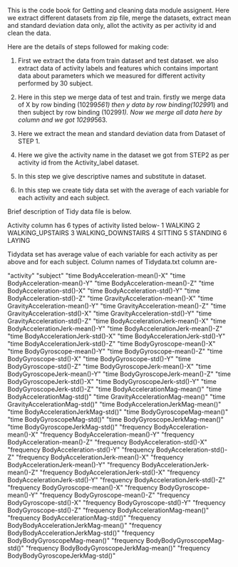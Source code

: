 This is the code book for Getting and cleaning data module assignent. Here we extract different datasets from zip file, 
merge the datasets, extract mean and standard deviation data only, allot the activity as per activity id and clean the data.

Here are the details of steps followed for making code:
1. First we extract the data from train dataset and test dataset. we also extract data of  activity labels and 
   features which contains important data about parameters which we measured for different activity performed by 30 subject.

2. Here in this step we merge data of test and train. firstly we merge data of X by row binding (10299*561) then 
   y data by row binding(10299*1) and then subject by row binding (10299*1). Now we merge all data here by column and 
   we got 10299*563.

3. Here we extract the mean and standard deviation data from Dataset of STEP 1.

4. Here we give the activity name in the dataset we got from STEP2 as per activity id from the Activity_label dataset.

5. In this step we give descriptive names and substitute in dataset.

6. In this step we create tidy data set with the average of each variable for each activity and each subject.


Brief description of Tidy data file is below.

Activity column has 6 types of activity listed below-
1 WALKING
2 WALKING_UPSTAIRS
3 WALKING_DOWNSTAIRS
4 SITTING
5 STANDING
6 LAYING

Tidydata set has average value of each variable for each activity as per above and for each subject. Column names of 
Tidydata.txt column are-

"activity"
"subject"
"time BodyAcceleration-mean()-X"
"time BodyAcceleration-mean()-Y"
"time BodyAcceleration-mean()-Z"
"time BodyAcceleration-std()-X"
"time BodyAcceleration-std()-Y"
"time BodyAcceleration-std()-Z"
"time GravityAcceleration-mean()-X"
"time GravityAcceleration-mean()-Y"
"time GravityAcceleration-mean()-Z"
"time GravityAcceleration-std()-X"
"time GravityAcceleration-std()-Y"
"time GravityAcceleration-std()-Z"
"time BodyAccelerationJerk-mean()-X"
"time BodyAccelerationJerk-mean()-Y"
"time BodyAccelerationJerk-mean()-Z"
"time BodyAccelerationJerk-std()-X"
"time BodyAccelerationJerk-std()-Y"
"time BodyAccelerationJerk-std()-Z"
"time BodyGyroscope-mean()-X"
"time BodyGyroscope-mean()-Y"
"time BodyGyroscope-mean()-Z"
"time BodyGyroscope-std()-X"
"time BodyGyroscope-std()-Y"
"time BodyGyroscope-std()-Z"
"time BodyGyroscopeJerk-mean()-X"
"time BodyGyroscopeJerk-mean()-Y"
"time BodyGyroscopeJerk-mean()-Z"
"time BodyGyroscopeJerk-std()-X"
"time BodyGyroscopeJerk-std()-Y"
"time BodyGyroscopeJerk-std()-Z"
"time BodyAccelerationMag-mean()"
"time BodyAccelerationMag-std()"
"time GravityAccelerationMag-mean()"
"time GravityAccelerationMag-std()"
"time BodyAccelerationJerkMag-mean()"
"time BodyAccelerationJerkMag-std()"
"time BodyGyroscopeMag-mean()"
"time BodyGyroscopeMag-std()"
"time BodyGyroscopeJerkMag-mean()"
"time BodyGyroscopeJerkMag-std()"
"frequency BodyAcceleration-mean()-X"
"frequency BodyAcceleration-mean()-Y"
"frequency BodyAcceleration-mean()-Z"
"frequency BodyAcceleration-std()-X"
"frequency BodyAcceleration-std()-Y"
"frequency BodyAcceleration-std()-Z"
"frequency BodyAccelerationJerk-mean()-X"
"frequency BodyAccelerationJerk-mean()-Y"
"frequency BodyAccelerationJerk-mean()-Z"
"frequency BodyAccelerationJerk-std()-X"
"frequency BodyAccelerationJerk-std()-Y"
"frequency BodyAccelerationJerk-std()-Z"
"frequency BodyGyroscope-mean()-X"
"frequency BodyGyroscope-mean()-Y"
"frequency BodyGyroscope-mean()-Z"
"frequency BodyGyroscope-std()-X"
"frequency BodyGyroscope-std()-Y"
"frequency BodyGyroscope-std()-Z"
"frequency BodyAccelerationMag-mean()"
"frequency BodyAccelerationMag-std()"
"frequency BodyBodyAccelerationJerkMag-mean()"
"frequency BodyBodyAccelerationJerkMag-std()"
"frequency BodyBodyGyroscopeMag-mean()"
"frequency BodyBodyGyroscopeMag-std()"
"frequency BodyBodyGyroscopeJerkMag-mean()"
"frequency BodyBodyGyroscopeJerkMag-std()"


 